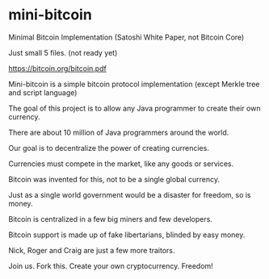 # mini-bitcoin
Minimal Bitcoin Implementation (Satoshi White Paper, not Bitcoin Core)

Just small 5 files. (not ready yet)

https://bitcoin.org/bitcoin.pdf

Mini-bitcoin is a simple bitcoin protocol implementation (except Merkle tree and script language)

The goal of this project is to allow any Java programmer to create their own currency.

There are about 10 million of Java programmers around the world.

Our goal is to decentralize the power of creating currencies. 

Currencies must compete in the market, like any goods or services. 

Bitcoin was invented for this, not to be a single global currency. 

Just as a single world government would be a disaster for freedom, so is money. 

Bitcoin is centralized in a few big miners and few developers. 

Bitcoin support is made up of fake libertarians, blinded by easy money. 

Nick, Roger and Craig are just a few more traitors. 

Join us. Fork this. Create your own cryptocurrency. Freedom!

